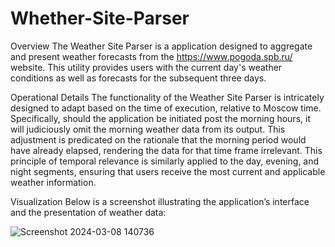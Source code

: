 # Whether-Site-Parser


Overview
The Weather Site Parser is a application designed to aggregate and present weather forecasts from the https://www.pogoda.spb.ru/ website. This utility provides users with the current day's weather conditions as well as forecasts for the subsequent three days.

Operational Details
The functionality of the Weather Site Parser is intricately designed to adapt based on the time of execution, relative to Moscow time. Specifically, should the application be initiated post the morning hours, it will judiciously omit the morning weather data from its output. This adjustment is predicated on the rationale that the morning period would have already elapsed, rendering the data for that time frame irrelevant. This principle of temporal relevance is similarly applied to the day, evening, and night segments, ensuring that users receive the most current and applicable weather information.

Visualization
Below is a screenshot illustrating the application’s interface and the presentation of weather data:

![Screenshot 2024-03-08 140736](https://github.com/Ethiqque/Whether-Site-Parser/assets/130308635/4022bcc4-1a03-4f44-b64b-09f016810a48)

